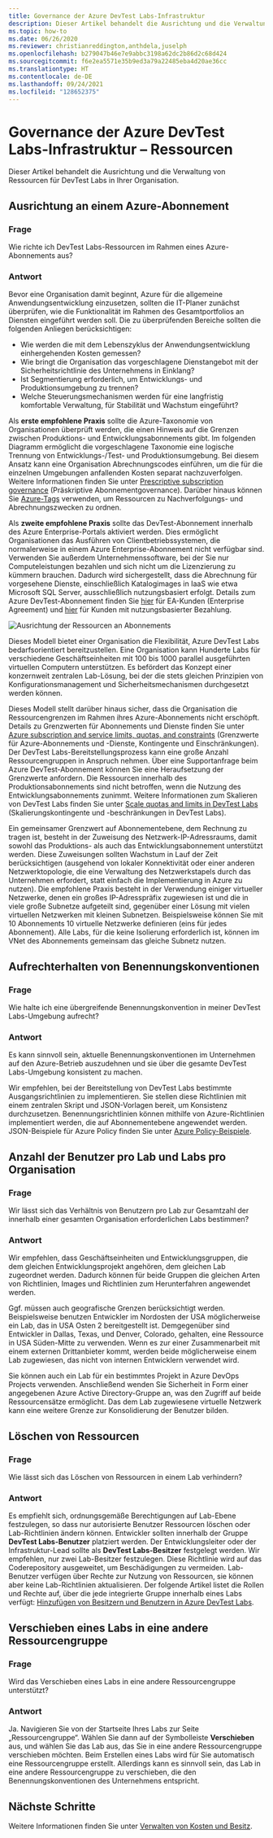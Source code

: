 ```yaml
---
title: Governance der Azure DevTest Labs-Infrastruktur
description: Dieser Artikel behandelt die Ausrichtung und die Verwaltung von Ressourcen für Azure DevTest Labs in Ihrer Organisation.
ms.topic: how-to
ms.date: 06/26/2020
ms.reviewer: christianreddington,anthdela,juselph
ms.openlocfilehash: b279047b46e7e9abbc3198a62dc2b86d2c68d424
ms.sourcegitcommit: f6e2ea5571e35b9ed3a79a22485eba4d20ae36cc
ms.translationtype: HT
ms.contentlocale: de-DE
ms.lasthandoff: 09/24/2021
ms.locfileid: "128652375"
---
```

# <a name="governance-of-azure-devtest-labs-infrastructure---resources"></a>Governance der Azure DevTest Labs-Infrastruktur – Ressourcen
Dieser Artikel behandelt die Ausrichtung und die Verwaltung von Ressourcen für DevTest Labs in Ihrer Organisation. 

## <a name="align-within-an-azure-subscription"></a>Ausrichtung an einem Azure-Abonnement 

### <a name="question"></a>Frage
Wie richte ich DevTest Labs-Ressourcen im Rahmen eines Azure-Abonnements aus?

### <a name="answer"></a>Antwort
Bevor eine Organisation damit beginnt, Azure für die allgemeine Anwendungsentwicklung einzusetzen, sollten die IT-Planer zunächst überprüfen, wie die Funktionalität im Rahmen des Gesamtportfolios an Diensten eingeführt werden soll. Die zu überprüfenden Bereiche sollten die folgenden Anliegen berücksichtigen:

- Wie werden die mit dem Lebenszyklus der Anwendungsentwicklung einhergehenden Kosten gemessen?
- Wie bringt die Organisation das vorgeschlagene Dienstangebot mit der Sicherheitsrichtlinie des Unternehmens in Einklang? 
- Ist Segmentierung erforderlich, um Entwicklungs- und Produktionsumgebung zu trennen? 
- Welche Steuerungsmechanismen werden für eine langfristig komfortable Verwaltung, für Stabilität und Wachstum eingeführt?

Als **erste empfohlene Praxis** sollte die Azure-Taxonomie von Organisationen überprüft werden, die einen Hinweis auf die Grenzen zwischen Produktions- und Entwicklungsabonnements gibt. Im folgenden Diagramm ermöglicht die vorgeschlagene Taxonomie eine logische Trennung von Entwicklungs-/Test- und Produktionsumgebung. Bei diesem Ansatz kann eine Organisation Abrechnungscodes einführen, um die für die einzelnen Umgebungen anfallenden Kosten separat nachzuverfolgen. Weitere Informationen finden Sie unter [Prescriptive subscription governance](/azure/architecture/cloud-adoption/appendix/azure-scaffold) (Präskriptive Abonnementgovernance). Darüber hinaus können Sie [Azure-Tags](../azure-resource-manager/management/tag-resources.md) verwenden, um Ressourcen zu Nachverfolgungs- und Abrechnungszwecken zu ordnen.

Als **zweite empfohlene Praxis** sollte das DevTest-Abonnement innerhalb des Azure Enterprise-Portals aktiviert werden. Dies ermöglicht Organisationen das Ausführen von Clientbetriebssystemen, die normalerweise in einem Azure Enterprise-Abonnement nicht verfügbar sind. Verwenden Sie außerdem Unternehmenssoftware, bei der Sie nur Computeleistungen bezahlen und sich nicht um die Lizenzierung zu kümmern brauchen. Dadurch wird sichergestellt, dass die Abrechnung für vorgesehene Dienste, einschließlich Katalogimages in IaaS wie etwa Microsoft SQL Server, ausschließlich nutzungsbasiert erfolgt. Details zum Azure DevTest-Abonnement finden Sie [hier](https://azure.microsoft.com/offers/ms-azr-0148p/) für EA-Kunden (Enterprise Agreement) und [hier](https://azure.microsoft.com/offers/ms-azr-0023p/) für Kunden mit nutzungsbasierter Bezahlung.

![Ausrichtung der Ressourcen an Abonnements](./media/devtest-lab-guidance-governance/resource-alignment-with-subscriptions.png)

Dieses Modell bietet einer Organisation die Flexibilität, Azure DevTest Labs bedarfsorientiert bereitzustellen. Eine Organisation kann Hunderte Labs für verschiedene Geschäftseinheiten mit 100 bis 1000 parallel ausgeführten virtuellen Computern unterstützen. Es befördert das Konzept einer konzernweit zentralen Lab-Lösung, bei der die stets gleichen Prinzipien von Konfigurationsmanagement und Sicherheitsmechanismen durchgesetzt werden können.

Dieses Modell stellt darüber hinaus sicher, dass die Organisation die Ressourcengrenzen im Rahmen ihres Azure-Abonnements nicht erschöpft. Details zu Grenzwerten für Abonnements und Dienste finden Sie unter [Azure subscription and service limits, quotas, and constraints](../azure-resource-manager/management/azure-subscription-service-limits.md) (Grenzwerte für Azure-Abonnements und -Dienste, Kontingente und Einschränkungen). Der DevTest Labs-Bereitstellungsprozess kann eine große Anzahl Ressourcengruppen in Anspruch nehmen. Über eine Supportanfrage beim Azure DevTest-Abonnement können Sie eine Heraufsetzung der Grenzwerte anfordern. Die Ressourcen innerhalb des Produktionsabonnements sind nicht betroffen, wenn die Nutzung des Entwicklungsabonnements zunimmt. Weitere Informationen zum Skalieren von DevTest Labs finden Sie unter [Scale quotas and limits in DevTest Labs](devtest-lab-scale-lab.md) (Skalierungskontingente und -beschränkungen in DevTest Labs).

Ein gemeinsamer Grenzwert auf Abonnementebene, dem Rechnung zu tragen ist, besteht in der Zuweisung des Netzwerk-IP-Adressraums, damit sowohl das Produktions- als auch das Entwicklungsabonnement unterstützt werden. Diese Zuweisungen sollten Wachstum in Lauf der Zeit berücksichtigen (ausgehend von lokaler Konnektivität oder einer anderen Netzwerktopologie, die eine Verwaltung des Netzwerkstapels durch das Unternehmen erfordert, statt einfach die Implementierung in Azure zu nutzen). Die empfohlene Praxis besteht in der Verwendung einiger virtueller Netzwerke, denen ein großes IP-Adresspräfix zugewiesen ist und die in viele große Subnetze aufgeteilt sind, gegenüber einer Lösung mit vielen virtuellen Netzwerken mit kleinen Subnetzen. Beispielsweise können Sie mit 10 Abonnements 10 virtuelle Netzwerke definieren (eins für jedes Abonnement). Alle Labs, für die keine Isolierung erforderlich ist, können im VNet des Abonnements gemeinsam das gleiche Subnetz nutzen.

## <a name="maintain-naming-conventions"></a>Aufrechterhalten von Benennungskonventionen

### <a name="question"></a>Frage
Wie halte ich eine übergreifende Benennungskonvention in meiner DevTest Labs-Umgebung aufrecht?

### <a name="answer"></a>Antwort
Es kann sinnvoll sein, aktuelle Benennungskonventionen im Unternehmen auf den Azure-Betrieb auszudehnen und sie über die gesamte DevTest Labs-Umgebung konsistent zu machen.

Wir empfehlen, bei der Bereitstellung von DevTest Labs bestimmte Ausgangsrichtlinien zu implementieren. Sie stellen diese Richtlinien mit einem zentralen Skript und JSON-Vorlagen bereit, um Konsistenz durchzusetzen. Benennungsrichtlinien können mithilfe von Azure-Richtlinien implementiert werden, die auf Abonnementebene angewendet werden. JSON-Beispiele für Azure Policy finden Sie unter [Azure Policy-Beispiele](../governance/policy/samples/index.md).

## <a name="number-of-users-per-lab-and-labs-per-organization"></a>Anzahl der Benutzer pro Lab und Labs pro Organisation

### <a name="question"></a>Frage 
Wir lässt sich das Verhältnis von Benutzern pro Lab zur Gesamtzahl der innerhalb einer gesamten Organisation erforderlichen Labs bestimmen?

### <a name="answer"></a>Antwort
Wir empfehlen, dass Geschäftseinheiten und Entwicklungsgruppen, die dem gleichen Entwicklungsprojekt angehören, dem gleichen Lab zugeordnet werden. Dadurch können für beide Gruppen die gleichen Arten von Richtlinien, Images und Richtlinien zum Herunterfahren angewendet werden. 

Ggf. müssen auch geografische Grenzen berücksichtigt werden. Beispielsweise benutzen Entwickler im Nordosten der USA möglicherweise ein Lab, das in USA Osten 2 bereitgestellt ist. Demgegenüber sind Entwickler in Dallas, Texas, und Denver, Colorado, gehalten, eine Ressource in USA Süden-Mitte zu verwenden. Wenn es zur einer Zusammenarbeit mit einem externen Drittanbieter kommt, werden beide möglicherweise einem Lab zugewiesen, das nicht von internen Entwicklern verwendet wird. 

Sie können auch ein Lab für ein bestimmtes Projekt in Azure DevOps Projects verwenden. Anschließend wenden Sie Sicherheit in Form einer angegebenen Azure Active Directory-Gruppe an, was den Zugriff auf beide Ressourcensätze ermöglicht. Das dem Lab zugewiesene virtuelle Netzwerk kann eine weitere Grenze zur Konsolidierung der Benutzer bilden.

## <a name="deletion-of-resources"></a>Löschen von Ressourcen

### <a name="question"></a>Frage
Wie lässt sich das Löschen von Ressourcen in einem Lab verhindern?

### <a name="answer"></a>Antwort
Es empfiehlt sich, ordnungsgemäße Berechtigungen auf Lab-Ebene festzulegen, so dass nur autorisierte Benutzer Ressourcen löschen oder Lab-Richtlinien ändern können. Entwickler sollten innerhalb der Gruppe **DevTest Labs-Benutzer** platziert werden. Der Entwicklungsleiter oder der Infrastruktur-Lead sollte als **DevTest Labs-Besitzer** festgelegt werden. Wir empfehlen, nur zwei Lab-Besitzer festzulegen. Diese Richtlinie wird auf das Coderepository ausgeweitet, um Beschädigungen zu vermeiden. Lab-Benutzer verfügen über Rechte zur Nutzung von Ressourcen, sie können aber keine Lab-Richtlinien aktualisieren. Der folgende Artikel listet die Rollen und Rechte auf, über die jede integrierte Gruppe innerhalb eines Labs verfügt: [Hinzufügen von Besitzern und Benutzern in Azure DevTest Labs](devtest-lab-add-devtest-user.md).

## <a name="move-lab-to-another-resource-group"></a>Verschieben eines Labs in eine andere Ressourcengruppe 

### <a name="question"></a>Frage
Wird das Verschieben eines Labs in eine andere Ressourcengruppe unterstützt?

### <a name="answer"></a>Antwort
Ja. Navigieren Sie von der Startseite Ihres Labs zur Seite „Ressourcengruppe“. Wählen Sie dann auf der Symbolleiste **Verschieben** aus, und wählen Sie das Lab aus, das Sie in eine andere Ressourcengruppe verschieben möchten. Beim Erstellen eines Labs wird für Sie automatisch eine Ressourcengruppe erstellt. Allerdings kann es sinnvoll sein, das Lab in eine andere Ressourcengruppe zu verschieben, die den Benennungskonventionen des Unternehmens entspricht. 

## <a name="next-steps"></a>Nächste Schritte
Weitere Informationen finden Sie unter [Verwalten von Kosten und Besitz](devtest-lab-guidance-governance-cost-ownership.md).
